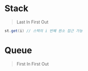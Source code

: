 # Stack

> Last In First Out

```java
st.get(i) // 스택의 i 번째 원소 접근 가능
```

# Queue

> First In First Out
